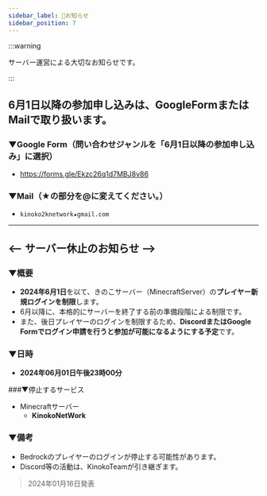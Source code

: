 ```yaml
---
sidebar_label: 🚨お知らせ
sidebar_position: 7
---
```

:::warning

サーバー運営による大切なお知らせです。

:::

## 6月1日以降の参加申し込みは、GoogleFormまたはMailで取り扱います。

### ▼Google Form（問い合わせジャンルを「6月1日以降の参加申し込み」に選択）
- https://forms.gle/Ekzc26q1d7MBJ8v86

### ▼Mail（★の部分を@に変えてください。）
- `kinoko2knetwork★gmail.com`

---

## **__<-- サーバー休止のお知らせ -->__**

### ▼概要
- **2024年6月1日**を以て、きのこサーバー（MinecraftServer）の**プレイヤー新規ログインを制限**します。
- 6月以降に、本格的にサーバーを終了する前の準備段階による制限です。
- また、後日プレイヤーのログインを制限するため、**DiscordまたはGoogle Formでログイン申請を行うと参加が可能になるようにする予定**です。

### ▼日時
- __2024年**06月01日午後23時00分**__

###▼停止するサービス
- Minecraftサーバー
    - **KinokoNetWork**

### ▼備考
- Bedrockのプレイヤーのログインが停止する可能性があります。
- Discord等の活動は、KinokoTeamが引き継ぎます。

> 2024年01月16日発表
